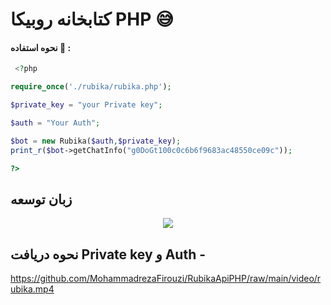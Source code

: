 
# کتابخانه روبیکا PHP 😅


#### نحوه استفاده 🎊 :
```php
 <?php 

require_once('./rubika/rubika.php');

$private_key = "your Private key";

$auth = "Your Auth";

$bot = new Rubika($auth,$private_key);
print_r($bot->getChatInfo("g0DoGt100c0c6b6f9683ac48550ce09c"));

?>
```

## زبان توسعه 

<p align="center"><img src="https://img.shields.io/badge/php-FFDD00?style=for-the-badge&logo=php&logoColor=blue"/> 


## نحوه دریافت Private key و  Auth  - 

https://github.com/MohammadrezaFirouzi/RubikaApiPHP/raw/main/video/rubika.mp4
